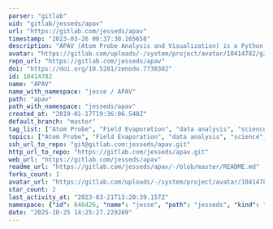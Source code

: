 ```yaml
---
parser: "gitlab"
uid: "gitlab/jesseds/apav"
url: "https://gitlab.com/jesseds/apav"
timestamp: "2023-03-26 00:37:30.165658"
description: "APAV (Atom Probe Analysis and Visualization) is a Python library for the analysis and  visualization of atom probe tomography experiments."
avatar: "https://gitlab.com/uploads/-/system/project/avatar/10414782/g39334.png"
repo_url: "https://gitlab.com/jesseds/apav"
doi: "https://doi.org/10.5281/zenodo.7738382"
id: 10414782
name: "APAV"
name_with_namespace: "jesse / APAV"
path: "apav"
path_with_namespace: "jesseds/apav"
created_at: "2019-01-17T19:36:06.548Z"
default_branch: "master"
tag_list: ["Atom Probe", "Field Evaporation", "data analysis", "science", "tomography"]
topics: ["Atom Probe", "Field Evaporation", "data analysis", "science", "tomography"]
ssh_url_to_repo: "git@gitlab.com:jesseds/apav.git"
http_url_to_repo: "https://gitlab.com/jesseds/apav.git"
web_url: "https://gitlab.com/jesseds/apav"
readme_url: "https://gitlab.com/jesseds/apav/-/blob/master/README.md"
forks_count: 1
avatar_url: "https://gitlab.com/uploads/-/system/project/avatar/10414782/g39334.png"
star_count: 2
last_activity_at: "2023-03-21T13:20:39.157Z"
namespace: {"id": 646426, "name": "jesse", "path": "jesseds", "kind": "user", "full_path": "jesseds", "parent_id": null, "avatar_url": "https://secure.gravatar.com/avatar/d4c52e5f48b44ee179e212ea23b3d9bd?s=80&d=identicon", "web_url": "https://gitlab.com/jesseds"}
date: "2025-10-25 14:25:27.229269"
---
```

